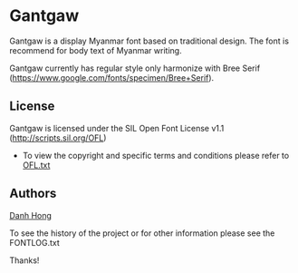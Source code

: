 ﻿Gantgaw
======================


Gantgaw is a display Myanmar font based on traditional design. The font is recommend for body text of Myanmar writing.

Gantgaw currently has regular style only harmonize with Bree Serif (<https://www.google.com/fonts/specimen/Bree+Serif>).

## License


Gantgaw is licensed under the SIL Open Font License v1.1 (<http://scripts.sil.org/OFL>)


- To view the copyright and specific terms and conditions please refer to [OFL.txt](https://github.com/khmertype/Gantgaw/blob/master/OFL.txt)




## Authors

[Danh Hong](http://www.khmertype.org)

To see the history of the project or for other information please see the FONTLOG.txt 



Thanks!
